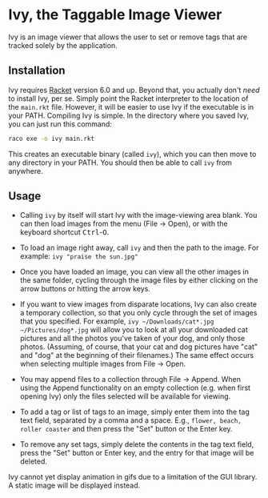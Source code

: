 Ivy, the Taggable Image Viewer
==============================

Ivy is an image viewer that allows the user to set or remove tags that are
tracked solely by the application.


## Installation

Ivy requires [Racket](http://racket-lang.org/) version 6.0 and up. Beyond that,
you actually don't *need* to install Ivy, per se. Simply point the Racket
interpreter to the location of the `main.rkt` file. However, it will be easier
to use Ivy if the executable is in your PATH. Compiling Ivy is simple. In the
directory where you saved Ivy, you can just run this command:

``` bash
raco exe -o ivy main.rkt
```

This creates an executable binary (called `ivy`), which you can then move to
any directory in your PATH. You should then be able to call `ivy` from
anywhere.


## Usage

- Calling `ivy` by itself will start Ivy with the image-viewing area blank. You
  can then load images from the menu (File -> Open), or with the keyboard
  shortcut <kbd>Ctrl</kbd>-<kbd>O</kbd>.

- To load an image right away, call `ivy` and then the path to the image.
  For example: `ivy "praise the sun.jpg"`

- Once you have loaded an image, you can view all the other images in the same
  folder, cycling through the image files by either clicking on the arrow
  buttons or hitting the arrow keys.

- If you want to view images from disparate locations, Ivy can also create
  a temporary collection, so that you only cycle through the set of images that
  you specified. For example, `ivy ~/Downloads/cat*.jpg ~/Pictures/dog*.jpg`
  will allow you to look at all your downloaded cat pictures and all the photos
  you've taken of your dog, and only those photos. (Assuming, of course, that
  your cat and dog pictures have "cat" and "dog" at the beginning of their
  filenames.) The same effect occurs when selecting multiple images from File ->
  Open.

- You may append files to a collection through File -> Append. When using the
  Append functionality on an empty collection (e.g. when first opening Ivy)
  only the files selected will be available for viewing.

- To add a tag or list of tags to an image, simply enter them into the tag text
  field, separated by a comma and a space. E.g., `flower, beach, roller
  coaster` and then press the "Set" button or the Enter key.

- To remove any set tags, simply delete the contents in the tag text field,
  press the "Set" button or Enter key, and the entry for that image will be
  deleted.

Ivy cannot yet display animation in gifs due to a limitation of the GUI
library. A static image will be displayed instead.
